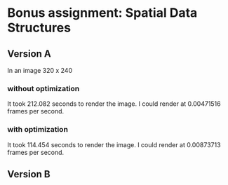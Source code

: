 # Bonus assignment: Spatial Data Structures

## Version A

In an image 320 x 240

### without optimization

It took 212.082 seconds to render the image.
I could render at 0.00471516 frames per second.

### with optimization

It took 114.454 seconds to render the image.
I could render at 0.00873713 frames per second.

## Version B

